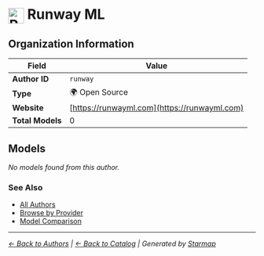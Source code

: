 # <img src="https://raw.githubusercontent.com/agentstation/starmap/master/internal/embedded/logos/runway.svg" alt="Runway ML" width="32" height="32" style="vertical-align: middle;"> Runway ML
  
  
  
## Organization Information
  
| Field | Value |
|---------|---------|
| **Author ID** | `runway` |
| **Type** | 🌍 Open Source |
| **Website** | [https://runwayml.com](https://runwayml.com) |
| **Total Models** | 0 |

  
## Models
  
*No models found from this author.*
  
### See Also
  
- [All Authors](../)
- [Browse by Provider](../../providers/)
- [Model Comparison](../../models/)
  
---
*_[← Back to Authors](../) | [← Back to Catalog](../../) | Generated by [Starmap](https://github.com/agentstation/starmap)_*